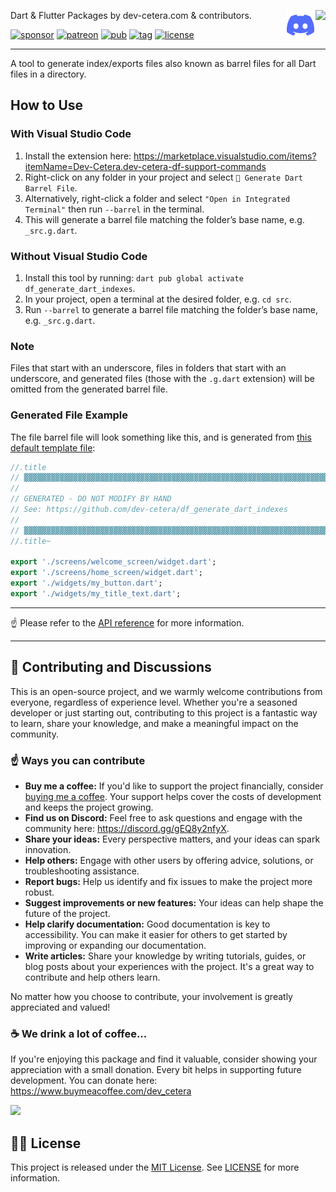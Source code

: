 <a href="https://www.buymeacoffee.com/dev_cetera" target="_blank"><img align="right" src="https://cdn.buymeacoffee.com/buttons/default-orange.png" height="48"></a>
<a href="https://discord.gg/gEQ8y2nfyX" target="_blank"><img align="right" src="https://raw.githubusercontent.com/dev-cetera/.github/refs/heads/main/assets/icons/discord_icon/discord_icon.svg" height="48"></a>

Dart & Flutter Packages by dev-cetera.com & contributors.

[![sponsor](https://img.shields.io/badge/sponsor-grey?logo=github-sponsors)](https://github.com/sponsors/dev-cetera)
[![patreon](https://img.shields.io/badge/patreon-grey?logo=patreon)](https://www.patreon.com/c/RobertMollentze)
[![pub](https://img.shields.io/pub/v/df_generate_dart_indexes.svg)](https://pub.dev/packages/df_generate_dart_indexes)
[![tag](https://img.shields.io/badge/tag-v0.6.1-purple?logo=github)](https://github.com/dev-cetera/df_generate_dart_indexes/tree/v0.6.1)
[![license](https://img.shields.io/badge/license-MIT-blue.svg)](https://raw.githubusercontent.com/dev-cetera/df_generate_dart_indexes/main/LICENSE)

---

<!-- BEGIN _README_CONTENT -->

A tool to generate index/exports files also known as barrel files for all Dart files in a directory.

## How to Use

### With Visual Studio Code

1. Install the extension here: https://marketplace.visualstudio.com/items?itemName=Dev-Cetera.dev-cetera-df-support-commands
2. Right-click on any folder in your project and select `🔹 Generate Dart Barrel File`.
3. Alternatively, right-click a folder and select `"Open in Integrated Terminal"` then run `--barrel` in the terminal.
4. This will generate a barrel file matching the folder’s base name, e.g. `_src.g.dart`.

### Without Visual Studio Code

1. Install this tool by running: `dart pub global activate df_generate_dart_indexes`.
2. In your project, open a terminal at the desired folder, e.g. `cd src`.
3. Run `--barrel` to generate a barrel file matching the folder’s base name, e.g. `_src.g.dart`.

### Note

Files that start with an underscore, files in folders that start with an underscore, and generated files (those with the `.g.dart` extension) will be omitted from the generated barrel file.

### Generated File Example

The file barrel file will look something like this, and is generated from [this default template file](https://github.com/dev-cetera/df_generate_dart_indexes/blob/main/templates/template.dart.md):

```dart
//.title
// ▓▓▓▓▓▓▓▓▓▓▓▓▓▓▓▓▓▓▓▓▓▓▓▓▓▓▓▓▓▓▓▓▓▓▓▓▓▓▓▓▓▓▓▓▓▓▓▓▓▓▓▓▓▓▓▓▓▓▓▓▓▓▓▓▓▓▓▓▓▓▓▓▓▓▓▓▓
//
// GENERATED - DO NOT MODIFY BY HAND
// See: https://github.com/dev-cetera/df_generate_dart_indexes
//
// ▓▓▓▓▓▓▓▓▓▓▓▓▓▓▓▓▓▓▓▓▓▓▓▓▓▓▓▓▓▓▓▓▓▓▓▓▓▓▓▓▓▓▓▓▓▓▓▓▓▓▓▓▓▓▓▓▓▓▓▓▓▓▓▓▓▓▓▓▓▓▓▓▓▓▓▓▓
//.title~

export './screens/welcome_screen/widget.dart';
export './screens/home_screen/widget.dart';
export './widgets/my_button.dart';
export './widgets/my_title_text.dart';
```

<!-- END _README_CONTENT -->

---

☝️ Please refer to the [API reference](https://pub.dev/documentation/df_generate_dart_indexes/) for more information.

---

## 💬 Contributing and Discussions

This is an open-source project, and we warmly welcome contributions from everyone, regardless of experience level. Whether you're a seasoned developer or just starting out, contributing to this project is a fantastic way to learn, share your knowledge, and make a meaningful impact on the community.

### ☝️ Ways you can contribute

- **Buy me a coffee:** If you'd like to support the project financially, consider [buying me a coffee](https://www.buymeacoffee.com/dev_cetera). Your support helps cover the costs of development and keeps the project growing.
- **Find us on Discord:** Feel free to ask questions and engage with the community here: https://discord.gg/gEQ8y2nfyX.
- **Share your ideas:** Every perspective matters, and your ideas can spark innovation.
- **Help others:** Engage with other users by offering advice, solutions, or troubleshooting assistance.
- **Report bugs:** Help us identify and fix issues to make the project more robust.
- **Suggest improvements or new features:** Your ideas can help shape the future of the project.
- **Help clarify documentation:** Good documentation is key to accessibility. You can make it easier for others to get started by improving or expanding our documentation.
- **Write articles:** Share your knowledge by writing tutorials, guides, or blog posts about your experiences with the project. It's a great way to contribute and help others learn.

No matter how you choose to contribute, your involvement is greatly appreciated and valued!

### ☕ We drink a lot of coffee...

If you're enjoying this package and find it valuable, consider showing your appreciation with a small donation. Every bit helps in supporting future development. You can donate here: https://www.buymeacoffee.com/dev_cetera

<a href="https://www.buymeacoffee.com/dev_cetera" target="_blank"><img src="https://cdn.buymeacoffee.com/buttons/default-orange.png" height="40"></a>

## 🧑‍⚖️ License

This project is released under the [MIT License](https://raw.githubusercontent.com/dev-cetera/df_generate_dart_indexes/main/LICENSE). See [LICENSE](https://raw.githubusercontent.com/dev-cetera/df_generate_dart_indexes/main/LICENSE) for more information.
